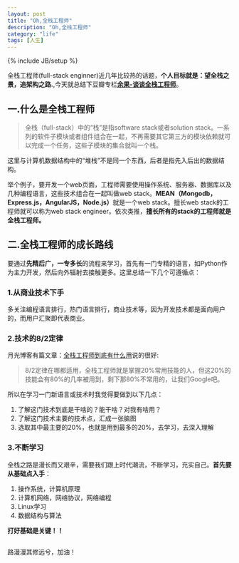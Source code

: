 ```yaml
---
layout: post
title: "Oh,全栈工程师"
description: "Oh,全栈工程师"
category: "life"
tags: [人生]
---
```

{% include JB/setup %}

<p>全栈工程师(full-stack enginner)近几年比较热的话题，<strong>个人目标就是：望全栈之景，追架构之路.</strong>,今天就总结下豆瓣专栏<strong><a href="http://read.douban.com/people/1814372/">余果-谈谈全栈工程师</a></strong>。</p>

<!--more-->

<h2>一.什么是全栈工程师</h2>

<blockquote>
  <p>全栈（full-stack）中的“栈”是指software stack或者solution stack。一系列的软件子模块或者组件组合在一起，不再需要其它第三方的模块依赖就可以完成一个任务，这些子模块的集合就叫一个栈。</p>
</blockquote>

<p>这里与计算机数据结构中的“堆栈”不是同一个东西，后者是指先入后出的数据结构。</p>

<p>举个例子，要开发一个web页面，工程师需要使用操作系统、服务器、数据库以及几种编程语言，这些技术组合在一起叫做web stack。<strong>MEAN（Mongodb，Express.js，AngularJS，Node.js）</strong>就是一个web stack。擅长web stack的工程师就可以称为web stack engineer。依次类推，<strong>擅长所有的stack的工程师就是全栈工程师。</strong></p>

<h2>二.全栈工程师的成长路线</h2>

<p>要通过<strong>先精后广，一专多长</strong>的流程来学习，首先有一门专精的语言，如Python作为主力开发，然后向外辐射去接触更多。这里总结一下几个可遵循点：</p>

<h3>1.从商业技术下手</h3>

<p>多关注编程语言排行，热门语言排行，商业技术等，因为开发技术都是面向用户的，而用户汇聚即代表商业。</p>

<h3>2.技术的8/2定律</h3>

<p>月光博客有篇文章：<a href="http://www.williamlong.info/archives/3731.html">全栈工程师到底有什么用</a>说的很好:</p>

<blockquote>
  <p>8/2定律在哪都适用，全栈工程师就是掌握20%常用技能的人，但这20%的技能会有80%的几率被用到，剩下那80%不常用的，让我们Google吧。</p>
</blockquote>

<p>所以在学习一门新语言或技术时我觉得要做到以下几点：</p>

<ol>
<li>了解这门技术到底是干啥的？能干啥？对我有啥用？</li>
<li>了解这门技术主要的技术点，汇成一张脑图</li>
<li>选取其中最主要的20%，也就是用到最多的20%，去学习，去深入理解</li>
</ol>

<h3>3.不断学习</h3>

<p>全栈之路是漫长而又艰辛，需要我们跟上时代潮流，不断学习，充实自己。<strong>首先要从基础点入手</strong>：</p>

<ol>
<li>操作系统，计算机原理</li>
<li>计算机网络，网络协议，网络编程</li>
<li>Linux学习</li>
<li>数据结构与算法</li>
</ol>

<p><strong>打好基础是关键！！</strong></p>

<p><img src="http://beginman.qiniudn.com/full-stack.jpg" alt="" /></p>

<p>路漫漫其修远兮，加油！</p>
